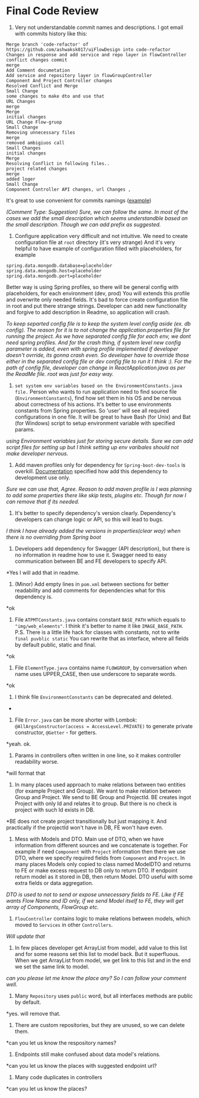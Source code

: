 # Final Code Review

1. Very not understandable commit names and descriptions. I got email with commits history like this: 
```
Merge branch 'code-refactor' of https://github.com/ashwaksk017/uiFlowDesign into code-refactor
Changes in response and add service and repo layer in flowController
conflict changes commit
merge
Add Comment documetation
Add service and repository layer in flowGroupController
Component And Project Controller changes
Resolved Conflict and Merge
Small Change
some changes to make dto and use that
URL Changes
merge
Merge
initial changes
URL Change Flow-gruop
Small Change
Removing unnecessary files
merge
removed ambigiuos call
Small Changes
initial changes
Merge
Resolving Conflict in following files..
project related changes
merge
added loger
Small Change
Component Controller API changes, url Changes ,
``` 
It's great to use convenient for commits namings ([example](https://www.conventionalcommits.org/en/v1.0.0-beta.3/))

*(Comment Type: Suggestion) Sure, we can follow the same. In most of the cases we add the small description which seems understandble based on the small description. Though we can add prefix as suggested.*

1. Configure application very difficult and not intuitive. We need to create configuration file at `root` directory (it's very strange) 
And it's very helpful to have example of configuration filled with placeholders,  for example
```
spring.data.mongodb.database=placeholder
spring.data.mongodb.host=placeholder
spring.data.mongodb.port=placeholder
``` 
Better way is using Spring profiles, so there will be general config with placeholders, for each environment (dev, prod) You 
will extends this profile and overwrite only needed fields. It's bad to force create configuration file in root and put there strange strings.
Developer can add new functionality and forgive to add description in Readme, so application will crash.

*To keep separted config file is to keep the system level config aside (ex. db config). The reason for it is to not change the application.properties file for running the project. As we have separated config file for each env, we dont need spring profiles. And for the crash thing, if system level new config parameter is added, even with spring profile implemented if developer doesn't ovrride, its gonna crash even. So developer have to override those either in the separated config file or dev config file to run it I think :). For the path of config file, developer can change in ReactApplication.java as per the ReadMe file. root was just for easy way.*

1. `set system env variables based on the EnvironmentConstants.java file.` Person who wants to run application need to 
find source file (`EnvironmentConstants`), find how set them in his OS and be nervous about correctness of his actions. 
It's better to use environments constants from Spring properties. So 'user' will see all required configurations in one file.
It will be great to have Bash (for Unix) and Bat (for Windows) script to setup environment variable with specified params.

*using Environment variables just for storing secure details. Sure we can add script files for setting up but I think setting up env varibales should not make developer nervous.* 

1. Add maven profiles only for dependency for `Spring-boot-dev-tools` is overkill. [Documentation](`https://docs.spring.io/spring-boot/docs/current/reference/html/using-boot-devtools.html`)
specified how add this dependency to development use only.  

*Sure we can use that, Agree. Reason to add maven profile is I was planning to add some properties there like skip tests, plugins etc. Though for now I can remove that if its needed.*

1. It's better to specify dependency's version clearly. Dependency's developers can change logic or API, so this will lead to bugs.

*I think I have already added the versions in properties(clear way) when there is no overriding from Spring boot*

1. Developers add dependency for Swagger (API description), but there is no information in readme how to use it. Swagger need to 
easy communication between BE and FE developers to specify API.

*Yes I will add that in readme.

1. (Minor) Add empty lines in `pom.xml` between sections for better readability and add comments for dependencies what for this dependency is.

*ok

1. File `ATPMTConstants.java` contains constant `BASE_PATH` which equals to `"img/web_elements"`. 
I think it's better to name it like `IMAGE_BASE_PATH`. 
P.S. There is a little life hack for classes with constants, not to write `final puvblic static` You can rewrite that as interface, where 
all fields by default public, static and final. 

*ok

1. File `ElementType.java` contains name `FLOWGROUP`, by conversation when name uses UPPER_CASE, then use underscore to separate words.

*ok

1. I think file `EnvironmentConstants` can be deprecated and deleted. 

*

1. File `Error.java` can be more shorter with Lombok: `@AllArgsConstructor(access = AccessLevel.PRIVATE)` to generate private constructor, `@Getter` - for getters. 

*yeah. ok.

1. Params in controllers often written in one line, so it makes controller readability worse. 

*will format that

1. In many places used approach to make relations between two entities (for example Project and Group). We want to 
make relation between Group and Project. We send to BE Group and ProjectId. BE creates ingot Project with only Id and 
relates it to group. But there is no check is project with such Id exists in DB.

*BE does not create project transitionally but just mapping it. And practically if the projectId won't have in DB, FE won't have even.

1. Mess with Models and DTO. Main use of DTO, when we have information from different sources and we concatenate is together. 
For example if need `Component` with `Project` information then there we use DTO, where we specify required fields from 
`Component` and `Project`. In many places Models only copied to class named ModelDTO and returns to FE or make excess request 
 to DB only to return DTO. If endpoint return model as it stored in DB, then return Model. DTO useful with some extra fields or data aggregation.  
 
*DTO is used to not to send or expose unnecessary fields to FE. Like if FE wants Flow Name and ID only, if we send Model itself to FE, they will get array of Components, FlowGroup etc.*

1. `FlouController` contains logic to make relations between models, which moved to `Services` in other `Controllers`.

*Will update that*

1. In few places developer get ArrayList from model, add value to this list and for some reasons set this list to model back. 
But it superfluous. When we get ArrayList from model, we get link to this list and in the end we set the same link to model. 

*can you please let me know the place any? So I can follow your comment well.*

1. Many `Repository` uses `public` word, but all interfaces methods are public by default. 

*yes. will remove that.

1. There are custom repositories, but they are unused, so we can delete them.

*can you let us know the respository names?

1. Endpoints still make confused about data model's relations. 

*can you let us know the places with suggested endpoint url?

1. Many code duplicates in controllers

*can you let us know the places?

